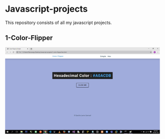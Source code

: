 # Javascript-projects
This repository consists of all my javascript projects.


## 1-Color-Flipper

![1-color-flipper](https://github.com/LanreSam/Javascript-projects/blob/master/1-color-flipper/color-flipper.jpg)
